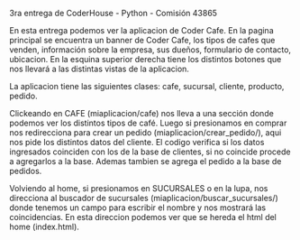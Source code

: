 3ra entrega de CoderHouse - Python - Comisión 43865

En esta entrega podemos ver la aplicacion de Coder Cafe. En la pagina principal se encuentra un banner de Coder Cafe, los tipos de cafes que venden, información sobre la empresa, sus dueños, formulario de contacto, ubicacion.
En la esquina superior derecha tiene los distintos botones que nos llevará a las distintas vistas de la aplicacion. 

La aplicacion tiene las siguientes clases: cafe, sucursal, cliente, producto, pedido.

Clickeando en CAFE (miaplicacion/cafe) nos lleva a una sección donde podemos ver los distintos tipos de café. 
Luego si presionamos en comprar nos redirecciona para crear un pedido (miaplicacion/crear_pedido/), aqui nos pide los distintos datos del cliente.
El codigo verifica si los datos ingresados coinciden con los de la base de clientes, si no coincide procede a agregarlos a la base. Ademas tambien se agrega el pedido a la base de pedidos.

Volviendo al home, si presionamos en SUCURSALES o en la lupa, nos direcciona al buscador de sucursales (miaplicacion/buscar_sucursales/) donde tenemos un campo para escribir el nombre y nos mostrará las coincidencias.
En esta direccion podemos ver que se hereda el html del home (index.html).
